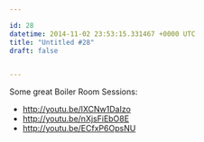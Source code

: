 ```yaml
---

id: 28
datetime: 2014-11-02 23:53:15.331467 +0000 UTC
title: "Untitled #28"
draft: false


---
```


Some great Boiler Room Sessions:

 - http://youtu.be/lXCNw1DaIzo
 - http://youtu.be/nXjsFiEbO8E
 - http://youtu.be/ECfxP6OpsNU

